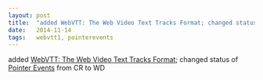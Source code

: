 ```yaml
---
layout: post
title:  "added WebVTT: The Web Video Text Tracks Format; changed status of Pointer Events from CR to WD"
date:   2014-11-14
tags:   webvtt1, pointerevents
---
```


added [WebVTT: The Web Video Text Tracks Format](/spec/webvtt1); changed status of [Pointer Events](/spec/pointerevents) from CR to WD

